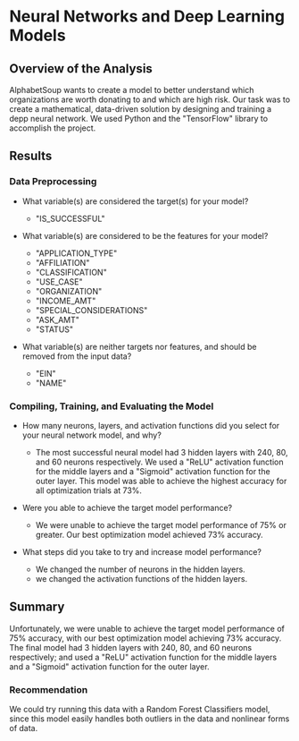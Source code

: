 # Neural Networks and Deep Learning Models

## Overview of the Analysis
AlphabetSoup wants to create a model to better understand which organizations are worth donating to and which are high risk. Our task was to create a mathematical, data-driven solution by designing and training a depp neural network. We used Python and the "TensorFlow" library to accomplish the project.

## Results
### Data Preprocessing
- What variable(s) are considered the target(s) for your model?
  - "IS_SUCCESSFUL"

- What variable(s) are considered to be the features for your model?
  - "APPLICATION_TYPE"
  - "AFFILIATION" 
  - "CLASSIFICATION" 
  - "USE_CASE" 
  - "ORGANIZATION" 
  - "INCOME_AMT" 
  - "SPECIAL_CONSIDERATIONS" 
  - "ASK_AMT" 
  - "STATUS"

- What variable(s) are neither targets nor features, and should be removed from the input data?
  - "EIN"
  - "NAME"

### Compiling, Training, and Evaluating the Model
- How many neurons, layers, and activation functions did you select for your neural network model, and why?
  - The most successful neural model had 3 hidden layers with 240, 80, and 60 neurons respectively. We used a "ReLU" activation function for the middle layers and a "Sigmoid" activation function for the outer layer. This model was able to achieve the highest accuracy for all optimization trials at 73%.

- Were you able to achieve the target model performance?
  - We were unable to achieve the target model performance of 75% or greater. Our best optimization model achieved 73% accuracy. 

- What steps did you take to try and increase model performance?
  - We changed the number of neurons in the hidden layers.
  - we changed the activation functions of the hidden layers.

## Summary
Unfortunately, we were unable to achieve the target model performance of 75% accuracy, with our best optimization model achieving 73% accuracy. The final model had 3 hidden layers with 240, 80, and 60 neurons respectively; and used a "ReLU" activation function for the middle layers and a "Sigmoid" activation function for the outer layer.

### Recommendation
We could try running this data with a Random Forest Classifiers model, since this model easily handles both outliers in the data and nonlinear forms of data. 
